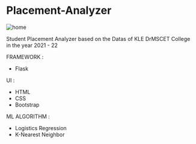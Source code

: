# Placement-Analyzer
![home](https://github.com/aspoorna24/Placement-Analyzer/assets/69906063/cde2e887-ceb3-4faf-abeb-829f80a6ec81)

Student Placement Analyzer based on the Datas of KLE DrMSCET College in the year 2021 - 22


FRAMEWORK :
- Flask

UI : 
- HTML
- CSS
- Bootstrap
  
ML ALGORITHM :
- Logistics Regression
- K-Nearest Neighbor
